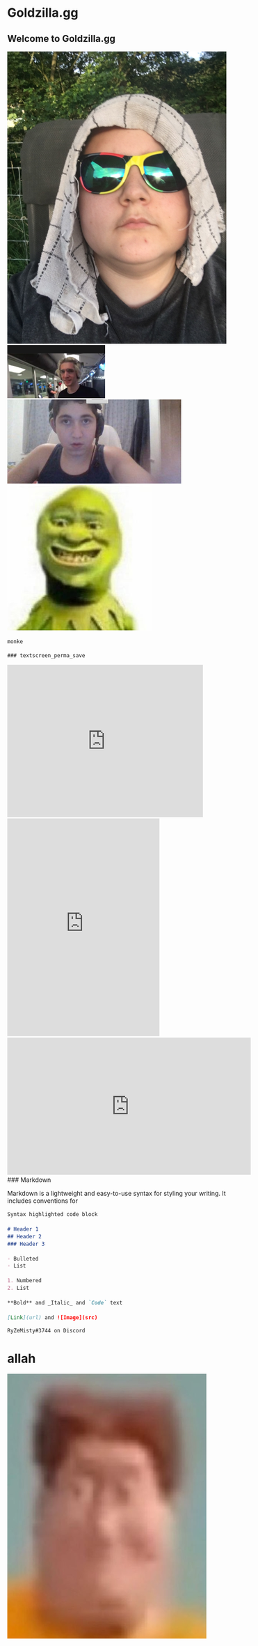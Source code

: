 

# Goldzilla.gg
## Welcome to Goldzilla.gg

![arabian god](https://raw.githubusercontent.com/RyZe-Misty/ryze-alpha/main/images/image0.jpg)
![Image](https://raw.githubusercontent.com/RyZe-Misty/ryze-alpha/main/images/unknown.png)
![monster](https://raw.githubusercontent.com/RyZe-Misty/ryze-alpha/main/images/unknown%20(1).png)
![whatever this fucking demonspawn is](https://raw.githubusercontent.com/RyZe-Misty/ryze-alpha/main/images/IMG_20200918_232917.jpg)
```
monke

### textscreen_perma_save
```
<iframe width="450px" height="350px" frameborder="0" scrolling="no" marginheight="0" marginwidth="0" allowtransparency="true" src="https://chatroll.com/embed/chat/c1gf?id=feftjpV7xF2&platform=html"></iframe>
<iframe src="https://discordapp.com/widget?id=497182569650192407&theme=dark" width="350" height="500" allowtransparency="true" frameborder="0" sandbox="allow-popups allow-popups-to-escape-sandbox allow-same-origin allow-scripts"></iframe>

<iframe width="560" height="315" src="https://www.youtube.com/embed/videoseries?list=PL3KRtLCyEYXtW1u7w8g9E44XyjW78sqDd" frameborder="0" allow="accelerometer; autoplay; clipboard-write; encrypted-media; gyroscope; picture-in-picture" allowfullscreen></iframe>
### Markdown

Markdown is a lightweight and easy-to-use syntax for styling your writing. It includes conventions for

```markdown
Syntax highlighted code block

# Header 1
## Header 2
### Header 3

- Bulleted
- List

1. Numbered
2. List

**Bold** and _Italic_ and `Code` text

[Link](url) and ![Image](src)
```


```
RyZeMisty#3744 on Discord
```

# allah

![big man inshallah](https://raw.githubusercontent.com/RyZe-Misty/ryze-alpha/main/images/unknown%20(2).png)